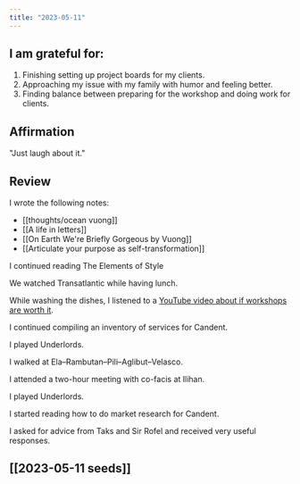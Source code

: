 ```yaml
---
title: "2023-05-11"
---
```

## I am grateful for:
1. Finishing setting up project boards for my clients.
2. Approaching my issue with my family with humor and feeling better.
3. Finding balance between preparing for the workshop and doing work for clients.

## Affirmation

"Just laugh about it."

## Review

I wrote the following notes:
- [[thoughts/ocean vuong]]
- [[A life in letters]]
- [[On Earth We're Briefly Gorgeous by Vuong]]
- [[Articulate your purpose as self-transformation]]

I continued reading The Elements of Style

We watched Transatlantic while having lunch.

While washing the dishes, I listened to a [YouTube video about if workshops are worth it](https://www.youtube.com/watch?v=ebYfWpqhGZE).

I continued compiling an inventory of services for Candent.

I played Underlords.

I walked at Ela–Rambutan–Pili–Aglibut–Velasco.

I attended a two-hour meeting with co-facis at Ilihan.

I played Underlords.

I started reading how to do market research for Candent.

I asked for advice from Taks and Sir Rofel and received very useful responses.

## [[2023-05-11 seeds]]